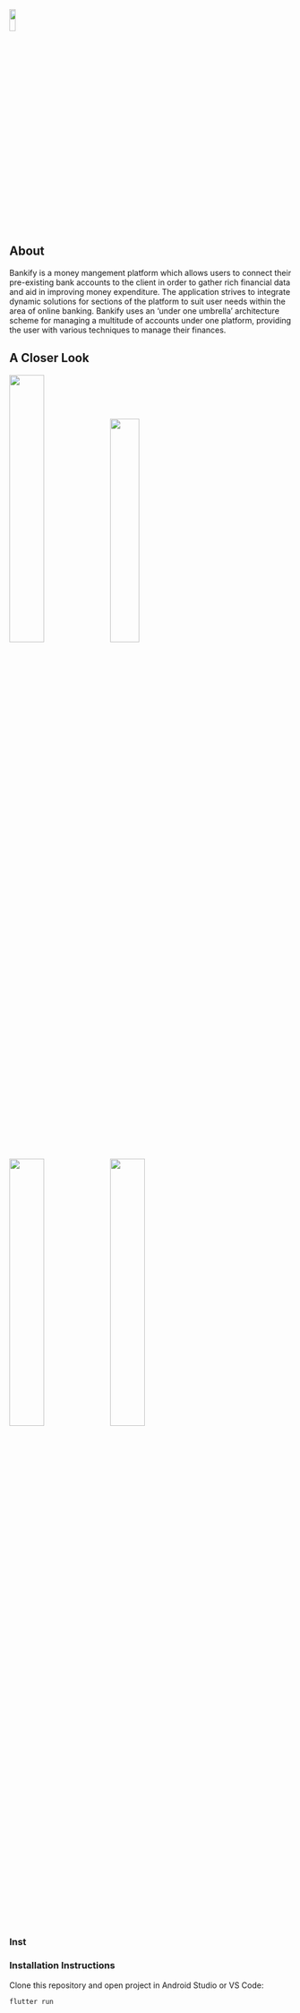 <img width="15%" height="10%" src="https://i.imgur.com/qWiUbOc.png">
<h2>About</h2>
<p>Bankify is a money mangement platform which allows users to connect their pre-existing bank accounts to the client in order to gather rich financial data and aid in improving money expenditure. The application strives to integrate dynamic solutions for sections of the platform to suit user needs within the area of online banking. Bankify uses an ‘under one umbrella’ architecture scheme for managing a multitude of accounts under one platform, providing the user with various techniques to manage their finances.</p>
<h2>A Closer Look</h2>
<div class="row">
<img  width="35%" height="35%" src="https://i.imgur.com/niN5Ryb.png">
<img  width="32%" height="32%" src="https://i.imgur.com/LuoObLE.png">
</div>
<br>
<br>
<div class="row">
<img  width="35%" height="35%" src="https://i.imgur.com/WXXoViN.png">
<img  width="35%" height="35%" src="https://i.imgur.com/EVWWpPn.png">
</div>
<h3>Inst
<h3>Installation Instructions</h3>
<p>Clone this repository and open project in Android Studio or VS Code:</p>
<pre><code>flutter run</code></pre>

